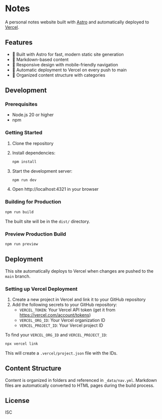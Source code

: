 # Notes

A personal notes website built with [Astro](https://astro.build) and automatically deployed to [Vercel](https://vercel.com).

## Features

- 🚀 Built with Astro for fast, modern static site generation
- 📝 Markdown-based content
- 🎨 Responsive design with mobile-friendly navigation
- 🔄 Automatic deployment to Vercel on every push to main
- 📁 Organized content structure with categories

## Development

### Prerequisites

- Node.js 20 or higher
- npm

### Getting Started

1. Clone the repository
2. Install dependencies:
   ```bash
   npm install
   ```

3. Start the development server:
   ```bash
   npm run dev
   ```

4. Open http://localhost:4321 in your browser

### Building for Production

```bash
npm run build
```

The built site will be in the `dist/` directory.

### Preview Production Build

```bash
npm run preview
```

## Deployment

This site automatically deploys to Vercel when changes are pushed to the `main` branch.

### Setting up Vercel Deployment

1. Create a new project in Vercel and link it to your GitHub repository
2. Add the following secrets to your GitHub repository:
   - `VERCEL_TOKEN`: Your Vercel API token (get it from https://vercel.com/account/tokens)
   - `VERCEL_ORG_ID`: Your Vercel organization ID
   - `VERCEL_PROJECT_ID`: Your Vercel project ID

To find your `VERCEL_ORG_ID` and `VERCEL_PROJECT_ID`:
```bash
npx vercel link
```

This will create a `.vercel/project.json` file with the IDs.

## Content Structure

Content is organized in folders and referenced in `_data/nav.yml`. Markdown files are automatically converted to HTML pages during the build process.

## License

ISC
